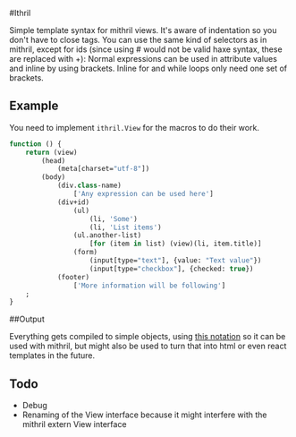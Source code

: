 #Ithril

Simple template syntax for mithril views.
It's aware of indentation so you don't have to close tags. 
You can use the same kind of selectors as in mithril, except for ids (since using # would not be valid haxe syntax, these are replaced with +):
Normal expressions can be used in attribute values and inline by using brackets. Inline for and while loops only need one set of brackets.

## Example

You need to implement `ithril.View` for the macros to do their work.

```haxe
function () {
	return (view)
		(head)
			(meta[charset="utf-8"])
		(body)
			(div.class-name)
				['Any expression can be used here']
			(div+id)
				(ul)
					(li, 'Some')
					(li, 'List items')
				(ul.another-list)
					[for (item in list) (view)(li, item.title)]
				(form)
					(input[type="text"], {value: "Text value"})
					(input[type="checkbox"], {checked: true})
			(footer)
				['More information will be following']
	;
}
```

##Output

Everything gets compiled to simple objects, using [this notation](http://lhorie.github.io/mithril/optimizing-performance.html#compiling-templates) so it can be used with mithril, but might also be used to turn that into html or even react templates in the future.

## Todo

- Debug
- Renaming of the View interface because it might interfere with the mithril extern View interface